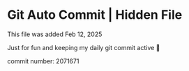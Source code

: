 # Git Auto Commit | Hidden File

This file was added Feb 12, 2025

Just for fun and keeping my daily git commit active 🤪

commit number: 2071671
